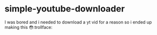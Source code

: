 # simple-youtube-downloader
I was bored and i needed to download a yt vid for a reason so i ended up making this 😳:trollface:
